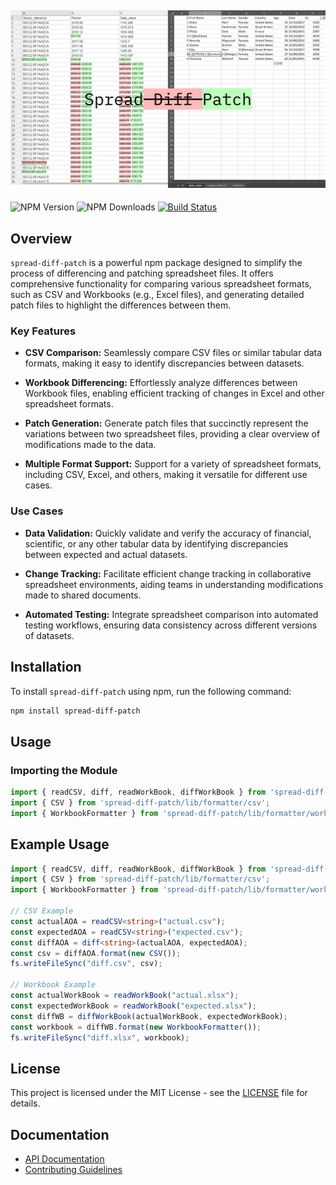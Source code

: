 ![Spread Diff Patch](./images/spread-diff-patch.png)
-

<!--- badges -->

![NPM Version](https://img.shields.io/npm/v/spread-diff-patch)
![NPM Downloads](https://img.shields.io/npm/dm/spread-diff-patch)
[![Build Status](https://github.com/dev-DTECH/spread-diff-patch/actions/workflows/node.js.yml/badge.svg)](https://github.com/dev-DTECH/spread-diff-patch/actions/workflows/node.js.yml)
<!-- [![spread-diff-patch](https://snyk.io//advisor/npm-package/spread-diff-patch/badge.svg)](/advisor/npm-package/spread-diff-patch) -->

## Overview

`spread-diff-patch` is a powerful npm package designed to simplify the process of differencing and patching spreadsheet files. It offers comprehensive functionality for comparing various spreadsheet formats, such as CSV and Workbooks (e.g., Excel files), and generating detailed patch files to highlight the differences between them.

### Key Features

- **CSV Comparison:** Seamlessly compare CSV files or similar tabular data formats, making it easy to identify discrepancies between datasets.

- **Workbook Differencing:** Effortlessly analyze differences between Workbook files, enabling efficient tracking of changes in Excel and other spreadsheet formats.

- **Patch Generation:** Generate patch files that succinctly represent the variations between two spreadsheet files, providing a clear overview of modifications made to the data.

- **Multiple Format Support:** Support for a variety of spreadsheet formats, including CSV, Excel, and others, making it versatile for different use cases.

### Use Cases

- **Data Validation:** Quickly validate and verify the accuracy of financial, scientific, or any other tabular data by identifying discrepancies between expected and actual datasets.

- **Change Tracking:** Facilitate efficient change tracking in collaborative spreadsheet environments, aiding teams in understanding modifications made to shared documents.

- **Automated Testing:** Integrate spreadsheet comparison into automated testing workflows, ensuring data consistency across different versions of datasets.

## Installation

To install `spread-diff-patch` using npm, run the following command:

```bash
npm install spread-diff-patch
```

## Usage

### Importing the Module

```typescript
import { readCSV, diff, readWorkBook, diffWorkBook } from 'spread-diff-patch';
import { CSV } from 'spread-diff-patch/lib/formatter/csv';
import { WorkbookFormatter } from 'spread-diff-patch/lib/formatter/workbook';
```

## Example Usage

```typescript
import { readCSV, diff, readWorkBook, diffWorkBook } from 'spread-diff-patch';
import { CSV } from 'spread-diff-patch/lib/formatter/csv';
import { WorkbookFormatter } from 'spread-diff-patch/lib/formatter/workbook';

// CSV Example
const actualAOA = readCSV<string>("actual.csv");
const expectedAOA = readCSV<string>("expected.csv");
const diffAOA = diff<string>(actualAOA, expectedAOA);
const csv = diffAOA.format(new CSV());
fs.writeFileSync("diff.csv", csv);

// Workbook Example
const actualWorkBook = readWorkBook("actual.xlsx");
const expectedWorkBook = readWorkBook("expected.xlsx");
const diffWB = diffWorkBook(actualWorkBook, expectedWorkBook);
const workbook = diffWB.format(new WorkbookFormatter());
fs.writeFileSync("diff.xlsx", workbook);
```

## License

This project is licensed under the MIT License - see the [LICENSE](LICENSE) file for details.

## Documentation

- [API Documentation](API.md)
- [Contributing Guidelines](CONTRIBUTING.md)
